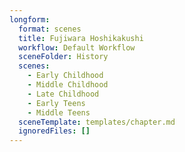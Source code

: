 ```yaml
---
longform:
  format: scenes
  title: Fujiwara Hoshikakushi
  workflow: Default Workflow
  sceneFolder: History
  scenes:
    - Early Childhood
    - Middle Childhood
    - Late Childhood
    - Early Teens
    - Middle Teens
  sceneTemplate: templates/chapter.md
  ignoredFiles: []
---
```

